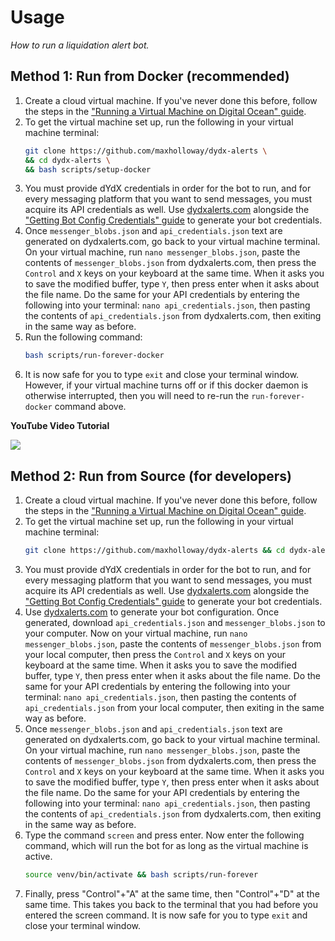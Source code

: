 # Usage
*How to run a liquidation alert bot.*

## Method 1: Run from Docker (recommended)
1. Create a cloud virtual machine. If you've never done this before, follow the steps in the ["Running a Virtual Machine on Digital Ocean" guide](./cloud-vm).
2. To get the virtual machine set up, run the following in your virtual machine terminal:
    ```bash
    git clone https://github.com/maxholloway/dydx-alerts \
    && cd dydx-alerts \
    && bash scripts/setup-docker
    ```
3. You must provide dYdX credentials in order for the bot to run, and for every messaging platform that you want to send messages, you must acquire its API credentials as well. Use [dydxalerts.com](https://dydxalerts.com/) alongside the ["Getting Bot Config Credentials" guide](bot_config_credentials.md) to generate your bot credentials. 
4. Once `messenger_blobs.json` and `api_credentials.json` text are generated on dydxalerts.com, go back to your virtual machine terminal. On your virtual machine, run `nano messenger_blobs.json`, paste the contents of `messenger_blobs.json` from dydxalerts.com, then press the `Control` and `X` keys on your keyboard at the same time. When it asks you to save the modified buffer, type `Y`, then press enter when it asks about the file name. Do the same for your API credentials by entering the following into your terminal: `nano api_credentials.json`, then pasting the contents of `api_credentials.json` from dydxalerts.com, then exiting in the same way as before.
5. Run the following command:
    ```bash
    bash scripts/run-forever-docker
    ```
6. It is now safe for you to type `exit` and close your terminal window. However, if your virtual machine turns off or if this docker daemon is otherwise interrupted, then you will need to re-run the `run-forever-docker` command above.

**YouTube Video Tutorial**

[![](https://img.youtube.com/vi/Kvo_Dt-4VNI/0.jpg)](https://www.youtube.com/watch?v=Kvo_Dt-4VNI)


## Method 2: Run from Source (for developers)
1. Create a cloud virtual machine. If you've never done this before, follow the steps in the ["Running a Virtual Machine on Digital Ocean" guide](./cloud-vm).
2. To get the virtual machine set up, run the following in your virtual machine terminal: 
    ```bash
    git clone https://github.com/maxholloway/dydx-alerts && cd dydx-alerts && bash scripts/setup
    ```
3. You must provide dYdX credentials in order for the bot to run, and for every messaging platform that you want to send messages, you must acquire its API credentials as well. Use [dydxalerts.com](https://dydxalerts.com/) alongside the ["Getting Bot Config Credentials" guide](bot_config_credentials.md) to generate your bot credentials. 
3. Use [dydxalerts.com](https://dydxalerts.com/) to generate your bot configuration. Once generated, download `api_credentials.json` and `messenger_blobs.json` to your computer. Now on your virtual machine, run `nano messenger_blobs.json`, paste the contents of `messenger_blobs.json` from your local computer, then press the `Control` and `X` keys on your keyboard at the same time. When it asks you to save the modified buffer, type `Y`, then press enter when it asks about the file name. Do the same for your API credentials by entering the following into your terminal: `nano api_credentials.json`, then pasting the contents of `api_credentials.json` from your local computer, then exiting in the same way as before.
4. Once `messenger_blobs.json` and `api_credentials.json` text are generated on dydxalerts.com, go back to your virtual machine terminal. On your virtual machine, run `nano messenger_blobs.json`, paste the contents of `messenger_blobs.json` from dydxalerts.com, then press the `Control` and `X` keys on your keyboard at the same time. When it asks you to save the modified buffer, type `Y`, then press enter when it asks about the file name. Do the same for your API credentials by entering the following into your terminal: `nano api_credentials.json`, then pasting the contents of `api_credentials.json` from dydxalerts.com, then exiting in the same way as before.
5. Type the command `screen` and press enter. Now enter the following command, which will run the bot for as long as the virtual machine is active.
    ```bash
    source venv/bin/activate && bash scripts/run-forever
    ```
6. Finally, press "Control"+"A" at the same time, then "Control"+"D" at the same time. This takes you back to the terminal that you had before you entered the screen command. It is now safe for you to type `exit` and close your terminal window.
